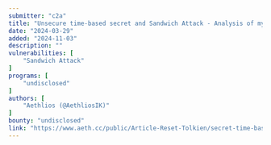 ```yaml
---
submitter: "c2a"
title: "Unsecure time-based secret and Sandwich Attack - Analysis of my research and release of the “Reset Tolkien” tool"
date: "2024-03-29"
added: "2024-11-03"
description: ""
vulnerabilities: [
    "Sandwich Attack"
]
programs: [
    "undisclosed"
]
authors: [
    "Aethlios (@AethliosIK)"
]
bounty: "undisclosed"
link: "https://www.aeth.cc/public/Article-Reset-Tolkien/secret-time-based-article-en.html"
---
```




